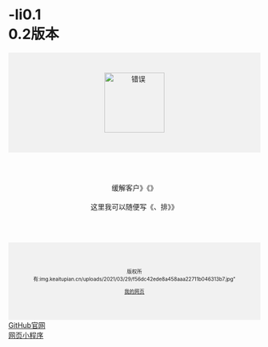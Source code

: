 # -li0.1<div>0.2版本</div>

<div style="
            background-color:#f1f1f1;text-align:center;padding:40px">
  <img alt="错误" src="https://img.keaitupian.cn/uploads/2021/03/29/f56dc42ede8a458aaa22711b046313b7.jpg" width='120px' height="120px">
</div>
<div style="max-width:760px;margin:30px;padding:15px;line-height:1.7;text-align:center">
  <p>缓解客户》《》</p>
  <p>这里我可以随便写《、排》》</P>

</div>
<div style="
            background-color:#f1f1f1;text-align:center;padding:40px;font-size:10px;">
  <p>版权所有:img.keaitupian.cn/uploads/2021/03/29/f56dc42ede8a458aaa22711b046313b7.jpg" </p>
  <a href="https://codingfantasy.com/">我的网页</p>
</div>
<div href="https://github.com/">GitHub官网</div>
<div href="https://codepen.io/pen">网页小程序</div>
